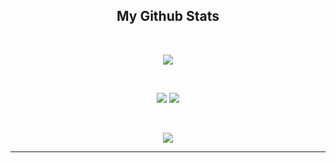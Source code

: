 
<h2 align="center">
  My Github Stats
</h2>
<br>

<p align = "center">
  <img  src = "https://github-readme-streak-stats.herokuapp.com/?user=neNerower&theme=tokyonight">
</p> 
<br>

<p align = "center">
 <img  src="https://github-readme-stats.vercel.app/api?username=nenerower&show_icons=true&line_height=33&theme=tokyonight" />
  <img src = "https://github-readme-stats.vercel.app/api/top-langs/?username=nenerower&langs_count=4&theme=tokyonight">
</p>
<br>

<p align = "center">
 <img src="https://activity-graph.herokuapp.com/graph?username=nenerower&theme=material-palenight&bg_color=1A1B27&color=38BDAE&ine=&point=6FA4FC">
</p> 
<hr>
